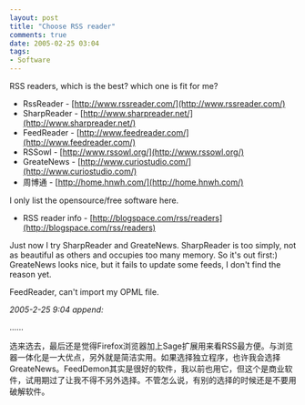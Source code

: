 ```yaml
---
layout: post
title: "Choose RSS reader"
comments: true
date: 2005-02-25 03:04
tags:
- Software
---
```

RSS readers, which is the best? which one is fit for me?

  * RssReader - [http://www.rssreader.com/](http://www.rssreader.com/)
  * SharpReader - [http://www.sharpreader.net/](http://www.sharpreader.net/)
  * FeedReader - [http://www.feedreader.com/](http://www.feedreader.com/)
  * RSSowl - [http://www.rssowl.org/](http://www.rssowl.org/)
  * GreateNews - [http://www.curiostudio.com/](http://www.curiostudio.com/)
  * 周博通 - [http://home.hnwh.com/](http://home.hnwh.com/)

I only list the opensource/free software here.

  * RSS reader info - [http://blogspace.com/rss/readers](http://blogspace.com/rss/readers)

Just now I try SharpReader and GreateNews. SharpReader is too simply, not as beautiful as others and occupies too many memory. So it's out first:) GreateNews looks nice, but it fails to update some feeds, I don't find the reason yet.

FeedReader, can't import my OPML file.

_2005-2-25 9:04 append:_

......

选来选去，最后还是觉得Firefox浏览器加上Sage扩展用来看RSS最方便。与浏览器一体化是一大优点，另外就是简洁实用。如果选择独立程序，也许我会选择GreateNews。FeedDemon其实是很好的软件，我以前也用它，但这个是商业软件，试用期过了让我不得不另外选择。不管怎么说，有别的选择的时候还是不要用破解软件。
